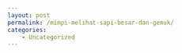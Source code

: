 ```yaml
---
layout: post
permalink: /mimpi-melihat-sapi-besar-dan-gemuk/
categories:
    - Uncategorized
---
```


